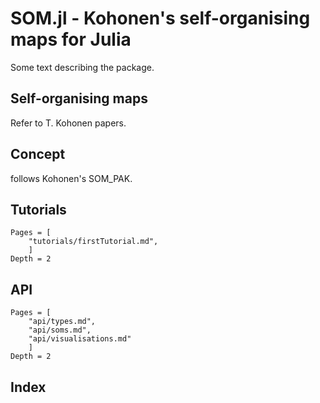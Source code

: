 # SOM.jl - Kohonen's self-organising maps for Julia
 
Some text describing the package.
 
## Self-organising maps

Refer to T. Kohonen papers.

## Concept
 
follows Kohonen's SOM_PAK.
 
## Tutorials
 
```@contents
Pages = [
    "tutorials/firstTutorial.md",
    ]
Depth = 2
```
 
## API
```@contents
Pages = [
    "api/types.md",
    "api/soms.md",
    "api/visualisations.md"
    ]
Depth = 2
```
 
## Index
 
```@index
```


